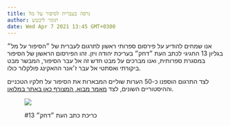 ```yaml
---
title: גרסה בעברית לסיפור על מל
author: תומר ליכטש
date: Wed Apr 7 2021 13:45 GMT+0300
---
```


אנו שמחים להודיע על פירסום ספרותי ראשון לתרגום לעברית של ״הסיפור על מל״ בגליון 13 החגיגי לכתב העת ״דחק״ בעריכת יהודה ויזן. זהו הפירסום הראשון של הסיפור במסגרת ספרותית, ואנו מברכים על מבט חדש זה אל עבר הסיפור, המבשר מבט ביקורתי ואסתטי אל עבר ז׳אנר ההאקינג פולקלור כולו.

לצד התרגום הוספנו כ-50 הערות שוליים המבארות את הסיפור על חלקיו הטכניים וההיסטוריים השונים, לצד [מאמר מבוא, המצורף כאן באתר במלואו](/he/docs/preface).

<figure>

![](https://hapinkas.com/static/assets/9f8e9214adaaa4b57b29_yx777b.jpg)

<caption>
כריכת כתב העת ״דחק״ #13
</caption>

</figure>